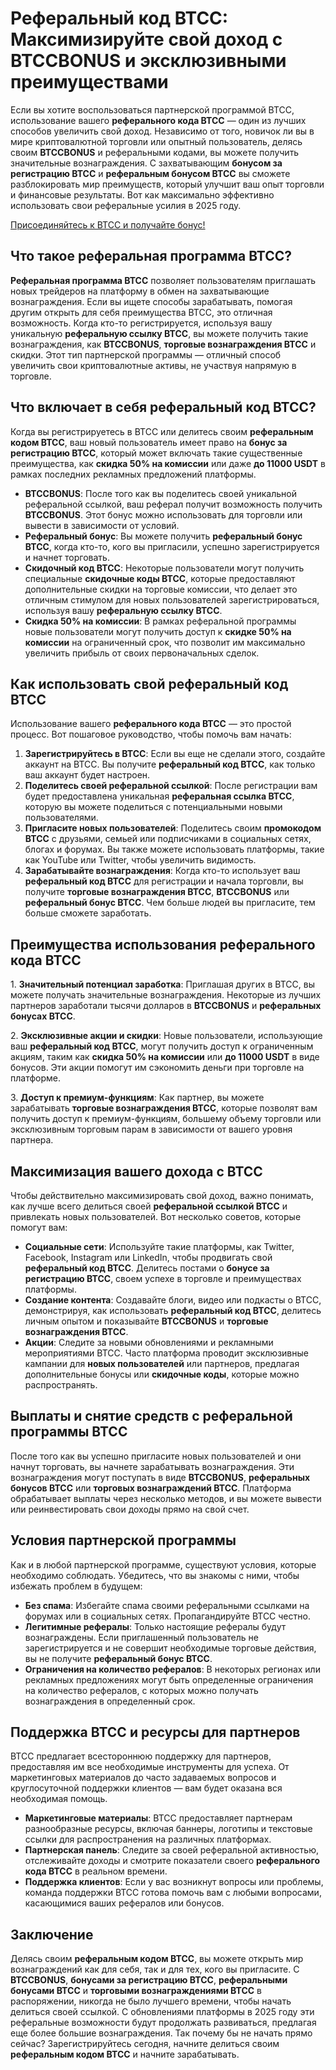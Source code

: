 <h1>Реферальный код BTCC: Максимизируйте свой доход с BTCCBONUS и эксклюзивными преимуществами</h1>
</header>

<section>
    <p>Если вы хотите воспользоваться партнерской программой BTCC, использование вашего <strong>реферального кода BTCC</strong> — один из лучших способов увеличить свой доход. Независимо от того, новичок ли вы в мире криптовалютной торговли или опытный пользователь, делясь своим <strong>BTCCBONUS</strong> и реферальными кодами, вы можете получить значительные вознаграждения. С захватывающим <strong>бонусом за регистрацию BTCC</strong> и <strong>реферальным бонусом BTCC</strong> вы сможете разблокировать мир преимуществ, который улучшит ваш опыт торговли и финансовые результаты. Вот как максимально эффективно использовать свои реферальные усилия в 2025 году.</p>
</section>
<a href="https://partner.btcc.com/us/c/BTCCBONUS/9303" target="_blank">Присоединяйтесь к BTCC и получайте бонус!</a>

<section>
    <h2>Что такое реферальная программа BTCC?</h2>
    <p><strong>Реферальная программа BTCC</strong> позволяет пользователям приглашать новых трейдеров на платформу в обмен на захватывающие вознаграждения. Если вы ищете способы зарабатывать, помогая другим открыть для себя преимущества BTCC, это отличная возможность. Когда кто-то регистрируется, используя вашу уникальную <strong>реферальную ссылку BTCC</strong>, вы можете получить такие вознаграждения, как <strong>BTCCBONUS</strong>, <strong>торговые вознаграждения BTCC</strong> и скидки. Этот тип партнерской программы — отличный способ увеличить свои криптовалютные активы, не участвуя напрямую в торговле.</p>
</section>

<section>
    <h2>Что включает в себя реферальный код BTCC?</h2>
    <p>Когда вы регистрируетесь в BTCC или делитесь своим <strong>реферальным кодом BTCC</strong>, ваш новый пользователь имеет право на <strong>бонус за регистрацию BTCC</strong>, который может включать такие существенные преимущества, как <strong>скидка 50% на комиссии</strong> или даже <strong>до 11000 USDT</strong> в рамках последних рекламных предложений платформы.</p>
    <ul>
        <li><strong>BTCCBONUS</strong>: После того как вы поделитесь своей уникальной реферальной ссылкой, ваш реферал получит возможность получить <strong>BTCCBONUS</strong>. Этот бонус можно использовать для торговли или вывести в зависимости от условий.</li>
        <li><strong>Реферальный бонус</strong>: Вы можете получить <strong>реферальный бонус BTCC</strong>, когда кто-то, кого вы пригласили, успешно зарегистрируется и начнет торговать.</li>
        <li><strong>Скидочный код BTCC</strong>: Некоторые пользователи могут получить специальные <strong>скидочные коды BTCC</strong>, которые предоставляют дополнительные скидки на торговые комиссии, что делает это отличным стимулом для новых пользователей зарегистрироваться, используя вашу <strong>реферальную ссылку BTCC</strong>.</li>
        <li><strong>Скидка 50% на комиссии</strong>: В рамках реферальной программы новые пользователи могут получить доступ к <strong>скидке 50% на комиссии</strong> на ограниченный срок, что позволит им максимально увеличить прибыль от своих первоначальных сделок.</li>
    </ul>
</section>

<section>
    <h2>Как использовать свой реферальный код BTCC</h2>
    <p>Использование вашего <strong>реферального кода BTCC</strong> — это простой процесс. Вот пошаговое руководство, чтобы помочь вам начать:</p>
    <ol>
        <li><strong>Зарегистрируйтесь в BTCC</strong>: Если вы еще не сделали этого, создайте аккаунт на BTCC. Вы получите <strong>реферальный код BTCC</strong>, как только ваш аккаунт будет настроен.</li>
        <li><strong>Поделитесь своей реферальной ссылкой</strong>: После регистрации вам будет предоставлена уникальная <strong>реферальная ссылка BTCC</strong>, которую вы можете поделиться с потенциальными новыми пользователями.</li>
        <li><strong>Пригласите новых пользователей</strong>: Поделитесь своим <strong>промокодом BTCC</strong> с друзьями, семьей или подписчиками в социальных сетях, блогах и форумах. Вы также можете использовать платформы, такие как YouTube или Twitter, чтобы увеличить видимость.</li>
        <li><strong>Зарабатывайте вознаграждения</strong>: Когда кто-то использует ваш <strong>реферальный код BTCC</strong> для регистрации и начала торговли, вы получите <strong>торговые вознаграждения BTCC</strong>, <strong>BTCCBONUS</strong> или <strong>реферальный бонус BTCC</strong>. Чем больше людей вы пригласите, тем больше сможете заработать.</li>
    </ol>
</section>

<section>
    <h2>Преимущества использования реферального кода BTCC</h2>
    <p>1. <strong>Значительный потенциал заработка</strong>: Приглашая других в BTCC, вы можете получать значительные вознаграждения. Некоторые из лучших партнеров заработали тысячи долларов в <strong>BTCCBONUS</strong> и <strong>реферальных бонусах BTCC</strong>.</p>
    <p>2. <strong>Эксклюзивные акции и скидки</strong>: Новые пользователи, использующие ваш <strong>реферальный код BTCC</strong>, могут получить доступ к ограниченным акциям, таким как <strong>скидка 50% на комиссии</strong> или <strong>до 11000 USDT</strong> в виде бонусов. Эти акции помогут им сэкономить деньги при торговле на платформе.</p>
    <p>3. <strong>Доступ к премиум-функциям</strong>: Как партнер, вы можете зарабатывать <strong>торговые вознаграждения BTCC</strong>, которые позволят вам получить доступ к премиум-функциям, большему объему торговли или эксклюзивным торговым парам в зависимости от вашего уровня партнера.</p>
</section>

<section>
    <h2>Максимизация вашего дохода с BTCC</h2>
    <p>Чтобы действительно максимизировать свой доход, важно понимать, как лучше всего делиться своей <strong>реферальной ссылкой BTCC</strong> и привлекать новых пользователей. Вот несколько советов, которые помогут вам:</p>
    <ul>
        <li><strong>Социальные сети</strong>: Используйте такие платформы, как Twitter, Facebook, Instagram или LinkedIn, чтобы продвигать свой <strong>реферальный код BTCC</strong>. Делитесь постами о <strong>бонусе за регистрацию BTCC</strong>, своем успехе в торговле и преимуществах платформы.</li>
        <li><strong>Создание контента</strong>: Создавайте блоги, видео или подкасты о BTCC, демонстрируя, как использовать <strong>реферальный код BTCC</strong>, делитесь личным опытом и показывайте <strong>BTCCBONUS</strong> и <strong>торговые вознаграждения BTCC</strong>.</li>
        <li><strong>Акции</strong>: Следите за новыми обновлениями и рекламными мероприятиями BTCC. Часто платформа проводит эксклюзивные кампании для <strong>новых пользователей</strong> или партнеров, предлагая дополнительные бонусы или <strong>скидочные коды</strong>, которые можно распространять.</li>
    </ul>
</section>

<section>
    <h2>Выплаты и снятие средств с реферальной программы BTCC</h2>
    <p>После того как вы успешно пригласите новых пользователей и они начнут торговать, вы начнете зарабатывать вознаграждения. Эти вознаграждения могут поступать в виде <strong>BTCCBONUS</strong>, <strong>реферальных бонусов BTCC</strong> или <strong>торговых вознаграждений BTCC</strong>. Платформа обрабатывает выплаты через несколько методов, и вы можете вывести или реинвестировать свои доходы прямо на свой счет.</p>
</section>

<section>
    <h2>Условия партнерской программы</h2>
    <p>Как и в любой партнерской программе, существуют условия, которые необходимо соблюдать. Убедитесь, что вы знакомы с ними, чтобы избежать проблем в будущем:</p>
    <ul>
        <li><strong>Без спама</strong>: Избегайте спама своими реферальными ссылками на форумах или в социальных сетях. Пропагандируйте BTCC честно.</li>
        <li><strong>Легитимные рефералы</strong>: Только настоящие рефералы будут вознаграждены. Если приглашенный пользователь не зарегистрируется и не совершит необходимые торговые действия, вы не получите <strong>реферальный бонус BTCC</strong>.</li>
        <li><strong>Ограничения на количество рефералов</strong>: В некоторых регионах или рекламных предложениях могут быть определенные ограничения на количество рефералов, с которых можно получать вознаграждения в определенный срок.</li>
    </ul>
</section>

<section>
    <h2>Поддержка BTCC и ресурсы для партнеров</h2>
    <p>BTCC предлагает всестороннюю поддержку для партнеров, предоставляя им все необходимые инструменты для успеха. От маркетинговых материалов до часто задаваемых вопросов и круглосуточной поддержки клиентов — вам будет оказана вся необходимая помощь.</p>
    <ul>
        <li><strong>Маркетинговые материалы</strong>: BTCC предоставляет партнерам разнообразные ресурсы, включая баннеры, логотипы и текстовые ссылки для распространения на различных платформах.</li>
        <li><strong>Партнерская панель</strong>: Следите за своей реферальной активностью, отслеживайте доходы и смотрите показатели своего <strong>реферального кода BTCC</strong> в реальном времени.</li>
        <li><strong>Поддержка клиентов</strong>: Если у вас возникнут вопросы или проблемы, команда поддержки BTCC готова помочь вам с любыми вопросами, касающимися ваших рефералов или бонусов.</li>
    </ul>
</section>

<footer>
    <h2>Заключение</h2>
    <p>Делясь своим <strong>реферальным кодом BTCC</strong>, вы можете открыть мир вознаграждений как для себя, так и для тех, кого вы пригласите. С <strong>BTCCBONUS</strong>, <strong>бонусами за регистрацию BTCC</strong>, <strong>реферальными бонусами BTCC</strong> и <strong>торговыми вознаграждениями BTCC</strong> в распоряжении, никогда не было лучшего времени, чтобы начать делиться своей ссылкой. С обновлениями платформы в 2025 году эти реферальные возможности будут продолжать развиваться, предлагая еще более большие вознаграждения. Так почему бы не начать прямо сейчас? Зарегистрируйтесь сегодня, начните делиться своим <strong>реферальным кодом BTCC</strong> и начните зарабатывать.</p>
</footer>
</article>
</body>
</html>
